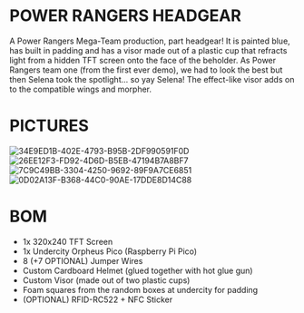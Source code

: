 # POWER RANGERS HEADGEAR

A Power Rangers Mega-Team production, part headgear! It is painted blue, has built in padding and has a visor made out of a plastic cup that refracts light from a hidden TFT screen onto the face of the beholder. As Power Rangers team one (from the first ever demo), we had to look the best but then Selena took the spotlight... so yay Selena! The effect-like visor adds on to the compatible wings and morpher.

# PICTURES
![34E9ED1B-402E-4793-B95B-2DF990591F0D](https://github.com/user-attachments/assets/eff1e64e-eeb0-4f9e-955d-769fa4a5f111)
![26EE12F3-FD92-4D6D-B5EB-47194B7A8BF7](https://github.com/user-attachments/assets/045d443d-8aaa-42a5-a2de-0d739f15ab08)
![7C9C49BB-3304-4250-9692-89F9A7CE6851](https://github.com/user-attachments/assets/0a3174f7-a606-4b4e-97a8-f848f6fcb852)
![0D02A13F-B368-44C0-90AE-17DDE8D14C88](https://github.com/user-attachments/assets/a6b0cee0-a4b4-49d6-a432-39a5b007f14e)

# BOM
- 1x 320x240 TFT Screen
- 1x Undercity Orpheus Pico (Raspberry Pi Pico)
- 8 (+7 OPTIONAL) Jumper Wires
- Custom Cardboard Helmet (glued together with hot glue gun)
- Custom Visor (made out of two plastic cups)
- Foam squares from the random boxes at undercity for padding
- (OPTIONAL) RFID-RC522 + NFC Sticker
